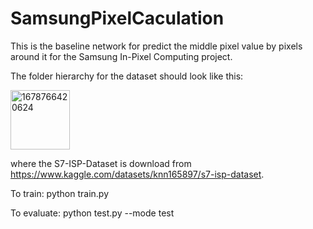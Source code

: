 # SamsungPixelCaculation
 
This is the baseline network for predict the middle pixel value by pixels around it for the Samsung In-Pixel Computing project.

The folder hierarchy for the dataset should look like this:

<img width="95" alt="1678766420624" src="https://user-images.githubusercontent.com/106359260/224889848-bf2e552b-e403-42a9-8892-2e8fe63519e8.png">


where the S7-ISP-Dataset is download from https://www.kaggle.com/datasets/knn165897/s7-isp-dataset.

To train:
python train.py

To evaluate:
python test.py --mode test

